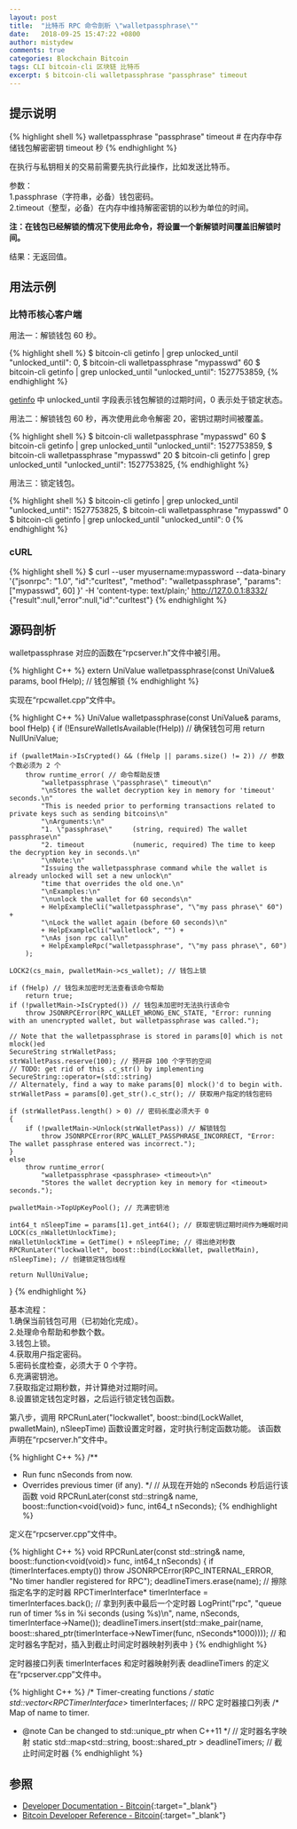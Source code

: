 ```yaml
---
layout: post
title:  "比特币 RPC 命令剖析 \"walletpassphrase\""
date:   2018-09-25 15:47:22 +0800
author: mistydew
comments: true
categories: Blockchain Bitcoin
tags: CLI bitcoin-cli 区块链 比特币
excerpt: $ bitcoin-cli walletpassphrase "passphrase" timeout
---
```

## 提示说明

{% highlight shell %}
walletpassphrase "passphrase" timeout # 在内存中存储钱包解密密钥 timeout 秒
{% endhighlight %}

在执行与私钥相关的交易前需要先执行此操作，比如发送比特币。

参数：<br>
1.passphrase（字符串，必备）钱包密码。<br>
2.timeout（整型，必备）在内存中维持解密密钥的以秒为单位的时间。

**注：在钱包已经解锁的情况下使用此命令，将设置一个新解锁时间覆盖旧解锁时间。**

结果：无返回值。

## 用法示例

### 比特币核心客户端

用法一：解锁钱包 60 秒。

{% highlight shell %}
$ bitcoin-cli getinfo | grep unlocked_until
  "unlocked_until": 0,
$ bitcoin-cli walletpassphrase "mypasswd" 60
$ bitcoin-cli getinfo | grep unlocked_until
  "unlocked_until": 1527753859,
{% endhighlight %}

[getinfo](/blog/2018/06/bitcoin-rpc-command-getinfo.html) 中 unlocked_until 字段表示钱包解锁的过期时间，0 表示处于锁定状态。

用法二：解锁钱包 60 秒，再次使用此命令解密 20，密钥过期时间被覆盖。

{% highlight shell %}
$ bitcoin-cli walletpassphrase "mypasswd" 60
$ bitcoin-cli getinfo | grep unlocked_until
  "unlocked_until": 1527753859,
$ bitcoin-cli walletpassphrase "mypasswd" 20
$ bitcoin-cli getinfo | grep unlocked_until
  "unlocked_until": 1527753825,
{% endhighlight %}

用法三：锁定钱包。

{% highlight shell %}
$ bitcoin-cli getinfo | grep unlocked_until
  "unlocked_until": 1527753825,
$ bitcoin-cli walletpassphrase "mypasswd" 0
$ bitcoin-cli getinfo | grep unlocked_until
  "unlocked_until": 0
{% endhighlight %}

### cURL

{% highlight shell %}
$ curl --user myusername:mypassword --data-binary '{"jsonrpc": "1.0", "id":"curltest", "method": "walletpassphrase", "params": ["mypasswd", 60] }' -H 'content-type: text/plain;' http://127.0.0.1:8332/
{"result":null,"error":null,"id":"curltest"}
{% endhighlight %}

## 源码剖析
walletpassphrase 对应的函数在“rpcserver.h”文件中被引用。

{% highlight C++ %}
extern UniValue walletpassphrase(const UniValue& params, bool fHelp); // 钱包解锁
{% endhighlight %}

实现在“rpcwallet.cpp”文件中。

{% highlight C++ %}
UniValue walletpassphrase(const UniValue& params, bool fHelp)
{
    if (!EnsureWalletIsAvailable(fHelp)) // 确保钱包可用
        return NullUniValue;
    
    if (pwalletMain->IsCrypted() && (fHelp || params.size() != 2)) // 参数个数必须为 2 个
        throw runtime_error( // 命令帮助反馈
            "walletpassphrase \"passphrase\" timeout\n"
            "\nStores the wallet decryption key in memory for 'timeout' seconds.\n"
            "This is needed prior to performing transactions related to private keys such as sending bitcoins\n"
            "\nArguments:\n"
            "1. \"passphrase\"     (string, required) The wallet passphrase\n"
            "2. timeout            (numeric, required) The time to keep the decryption key in seconds.\n"
            "\nNote:\n"
            "Issuing the walletpassphrase command while the wallet is already unlocked will set a new unlock\n"
            "time that overrides the old one.\n"
            "\nExamples:\n"
            "\nunlock the wallet for 60 seconds\n"
            + HelpExampleCli("walletpassphrase", "\"my pass phrase\" 60") +
            "\nLock the wallet again (before 60 seconds)\n"
            + HelpExampleCli("walletlock", "") +
            "\nAs json rpc call\n"
            + HelpExampleRpc("walletpassphrase", "\"my pass phrase\", 60")
        );

    LOCK2(cs_main, pwalletMain->cs_wallet); // 钱包上锁

    if (fHelp) // 钱包未加密时无法查看该命令帮助
        return true;
    if (!pwalletMain->IsCrypted()) // 钱包未加密时无法执行该命令
        throw JSONRPCError(RPC_WALLET_WRONG_ENC_STATE, "Error: running with an unencrypted wallet, but walletpassphrase was called.");

    // Note that the walletpassphrase is stored in params[0] which is not mlock()ed
    SecureString strWalletPass;
    strWalletPass.reserve(100); // 预开辟 100 个字节的空间
    // TODO: get rid of this .c_str() by implementing SecureString::operator=(std::string)
    // Alternately, find a way to make params[0] mlock()'d to begin with.
    strWalletPass = params[0].get_str().c_str(); // 获取用户指定的钱包密码

    if (strWalletPass.length() > 0) // 密码长度必须大于 0
    {
        if (!pwalletMain->Unlock(strWalletPass)) // 解锁钱包
            throw JSONRPCError(RPC_WALLET_PASSPHRASE_INCORRECT, "Error: The wallet passphrase entered was incorrect.");
    }
    else
        throw runtime_error(
            "walletpassphrase <passphrase> <timeout>\n"
            "Stores the wallet decryption key in memory for <timeout> seconds.");

    pwalletMain->TopUpKeyPool(); // 充满密钥池

    int64_t nSleepTime = params[1].get_int64(); // 获取密钥过期时间作为睡眠时间
    LOCK(cs_nWalletUnlockTime);
    nWalletUnlockTime = GetTime() + nSleepTime; // 得出绝对秒数
    RPCRunLater("lockwallet", boost::bind(LockWallet, pwalletMain), nSleepTime); // 创建锁定钱包线程

    return NullUniValue;
}
{% endhighlight %}

基本流程：<br>
1.确保当前钱包可用（已初始化完成）。<br>
2.处理命令帮助和参数个数。<br>
3.钱包上锁。<br>
4.获取用户指定密码。<br>
5.密码长度检查，必须大于 0 个字符。<br>
6.充满密钥池。<br>
7.获取指定过期秒数，并计算绝对过期时间。<br>
8.设置锁定钱包定时器，之后运行锁定钱包函数。

第八步，调用 RPCRunLater("lockwallet", boost::bind(LockWallet, pwalletMain), nSleepTime) 函数设置定时器，定时执行制定函数功能。
该函数声明在“rpcserver.h”文件中。

{% highlight C++ %}
/**
 * Run func nSeconds from now.
 * Overrides previous timer <name> (if any).
 */ // 从现在开始的 nSeconds 秒后运行该函数
void RPCRunLater(const std::string& name, boost::function<void(void)> func, int64_t nSeconds);
{% endhighlight %}

定义在“rpcserver.cpp”文件中。

{% highlight C++ %}
void RPCRunLater(const std::string& name, boost::function<void(void)> func, int64_t nSeconds)
{
    if (timerInterfaces.empty())
        throw JSONRPCError(RPC_INTERNAL_ERROR, "No timer handler registered for RPC");
    deadlineTimers.erase(name); // 擦除指定名字的定时器
    RPCTimerInterface* timerInterface = timerInterfaces.back(); // 拿到列表中最后一个定时器
    LogPrint("rpc", "queue run of timer %s in %i seconds (using %s)\n", name, nSeconds, timerInterface->Name());
    deadlineTimers.insert(std::make_pair(name, boost::shared_ptr<RPCTimerBase>(timerInterface->NewTimer(func, nSeconds*1000)))); // 和定时器名字配对，插入到截止时间定时器映射列表中
}
{% endhighlight %}

定时器接口列表 timerInterfaces 和定时器映射列表 deadlineTimers 的定义在“rpcserver.cpp”文件中。

{% highlight C++ %}
/* Timer-creating functions */
static std::vector<RPCTimerInterface*> timerInterfaces; // RPC 定时器接口列表
/* Map of name to timer.
 * @note Can be changed to std::unique_ptr when C++11 */ // 定时器名字映射
static std::map<std::string, boost::shared_ptr<RPCTimerBase> > deadlineTimers; // 截止时间定时器
{% endhighlight %}

## 参照

* [Developer Documentation - Bitcoin](https://bitcoin.org/en/developer-documentation){:target="_blank"}
* [Bitcoin Developer Reference - Bitcoin](https://bitcoin.org/en/developer-reference#walletpassphrase){:target="_blank"}
